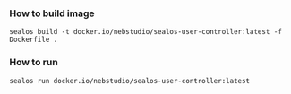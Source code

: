 ### How to build image

```shell
sealos build -t docker.io/nebstudio/sealos-user-controller:latest -f Dockerfile .
```

### How to run

```shell
sealos run docker.io/nebstudio/sealos-user-controller:latest
```
